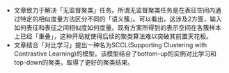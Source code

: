 - 文章致力于解决「无监督聚类」任务。所谓无监督聚类任务是在表征空间内通过特定的相似度量方法区分不同的「语义簇」。可以看出，这涉及2方面，输入如何表征和表征之间相似度如何度量。现有方案所得到的表示空间在各簇样本上已经「重叠」，这种开局就使得后续的聚类算法难以突破其前置天花板。
- 文章结合「对比学习」提出一种名为SCCL(Supporting Clustering with Contrastive Learning)的模型。该模型结合了bottom-up的实例对比学习和top-down的聚类，取得了更好的聚类结果。